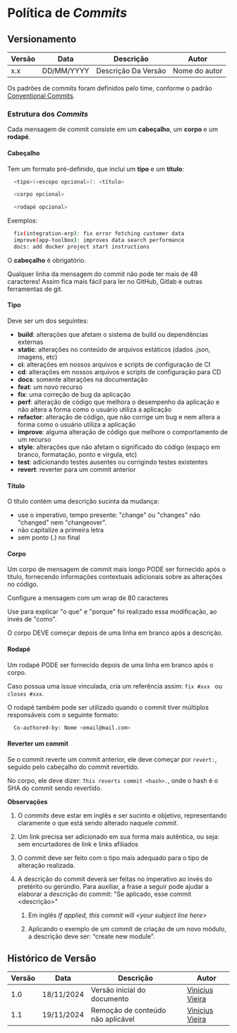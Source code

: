 # Política de _Commits_

## Versionamento

| Versão | Data       | Descrição           | Autor         |
| ------ | ---------- | ------------------- | ------------- |
| x.x    | DD/MM/YYYY | Descrição Da Versão | Nome do autor |

Os padrões de commits foram definidos pelo time, conforme o padrão [Conventional Commits](https://conventionalcommits.org/).

### Estrutura dos _Commits_

Cada mensagem de commit consiste em um **cabeçalho**, um **corpo** e um **rodapé**.

#### Cabeçalho

Tem um formato pré-definido, que inclui um **tipo** e um **título**:

```bash
  <tipo>(<escopo opcional>): <título>

  <corpo opcional>

  <rodapé opcional>
```

Exemplos:

```bash
  fix(integration-erp): fix error fetching customer data
  improve(app-toolbox): improves data search performance
  docs: add docker project start instructions
```

O **cabeçalho** é obrigatório.

Qualquer linha da mensagem do commit não pode ter mais de 48 caracteres! Assim fica mais fácil para ler no GitHub, Gitlab e outras ferramentas de git.

#### Tipo

Deve ser um dos seguintes:

* **build**: alterações que afetam o sistema de build ou dependências externas
* **static**: alterações no conteúdo de arquivos estáticos (dados .json, imagens, etc)
* **ci**: alterações em nossos arquivos e scripts de configuração de CI
* **cd**: alterações em nossos arquivos e scripts de configuração para CD
* **docs**: somente alterações na documentação
* **feat**: um novo recurso
* **fix**: uma correção de bug da aplicação
* **perf**: alteração de código que melhora o desempenho da aplicação e não altera a forma como o usuário utiliza a aplicação
* **refactor**: alteração de código, que não corrige um bug e nem altera a forma como o usuário utiliza a aplicação
* **improve**: alguma alteração de código que melhore o comportamento de um recurso
* **style**: alterações que não afetam o significado do código (espaço em branco, formatação, ponto e vírgula, etc)
* **test**: adicionando testes ausentes ou corrigindo testes existentes
* **revert**: reverter para um commit anterior

#### Título

O título contém uma descrição sucinta da mudança:

* use o imperativo, tempo presente: "change" ou "changes" não "changed" nem "changeover".
* não capitalize a primeira letra
* sem ponto (.) no final

#### Corpo

Um corpo de mensagem de commit mais longo PODE ser fornecido após o título, fornecendo informações contextuais adicionais sobre as alterações no código.

Configure a mensagem com um wrap de 80 caracteres

Use para explicar "o que" e "porque" foi realizado essa modificação, ao invés de "como".

O corpo DEVE começar depois de uma linha em branco após a descrição.

#### Rodapé

Um rodapé PODE ser fornecido depois de uma linha em branco após o corpo.

Caso possua uma issue vinculada, cria um referência assim: `fix #xxx ` ou `closes #xxx`.

O rodapé também pode ser utilizado quando o commit tiver múltiplos responsáveis com o seguinte formato:
  
```bash
  Co-authored-by: Nome <email@mail.com>
```

#### Reverter um commit

Se o commit reverte um commit anterior, ele deve começar por `revert:`, seguido pelo cabeçalho do commit revertido.

No corpo, ele deve dizer: `This reverts commit <hash>.`, onde o hash é o SHA do commit sendo revertido.

**Observações**

1. O _commits_ deve estar em inglês e ser sucinto e objetivo, representando claramente o que está sendo alterado naquele _commit_.

2. Um link precisa ser adicionado em sua forma mais autêntica, ou seja: sem encurtadores de link e links afiliados

3. O commit deve ser feito com o tipo mais adequado para o tipo de alteração realizada.

4. A descrição do commit deverá ser feitas no imperativo ao invés do pretérito ou gerúndio. Para auxiliar, a frase a seguir pode ajudar a elaborar a descrição do commit: "Se aplicado, esse commit <descrição>"
      1. Em inglês _If applied, this commit will <your subject line here\>_

      2. Aplicando o exemplo de um commit de criação de um novo módulo, a descrição deve ser: “create new module”.


## Histórico de Versão

| Versão | Data       | Descrição                         | Autor                                                  |
| ------ | ---------- | --------------------------------- | ------------------------------------------------------ |
| 1.0    | 18/11/2024 | Versão inicial do documento       | [Vinicius Vieira](https://github.com/viniciusvieira00) |
| 1.1    | 19/11/2024 | Remoção de conteúdo não aplicável | [Vinicius Vieira](https://github.com/viniciusvieira00) |